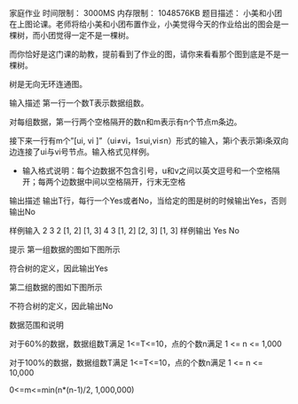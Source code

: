 家庭作业
时间限制： 3000MS
内存限制： 1048576KB
题目描述：
小美和小团在上图论课。老师将给小美和小团布置作业，小美觉得今天的作业给出的图会是一棵树，而小团觉得一定不是一棵树。

而你恰好是这门课的助教，提前看到了作业的图，请你来看看那个图到底是不是一棵树。

树是无向无环连通图。



输入描述
第一行一个数T表示数据组数。

对每组数据，第一行两个空格隔开的数n和m表示有n个节点m条边。

接下来一行有m个”[ui, vi ]”（ui≠vi，1≤ui,vi≤n）形式的输入，第i个表示第i条双向边连接了ui与vi号节点。输入格式见样例。

* 输入格式说明：每个边数据不包含引号，u和v之间以英文逗号和一个空格隔开；每两个边数据中间以空格隔开，行末无空格

输出描述
输出T行，每行一个Yes或者No，当给定的图是树的时候输出Yes，否则输出No


样例输入
2
3 2
[1, 2] [1, 3]
4 3
[1, 2] [2, 3] [1, 3]
样例输出
Yes
No

提示
第一组数据的图如下图所示



符合树的定义，因此输出Yes

第二组数据的图如下图所示



不符合树的定义，因此输出No

数据范围和说明

对于60%的数据，数据组数T满足 1<=T<=10，点的个数n满足 1 <= n <= 1,000

对于100%的数据，数据组数T满足 1<=T<=10，点的个数n满足 1 <= n <= 10,000

0<=m<=min(n*(n-1)/2, 1,000,000)

